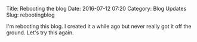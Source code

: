 Title: Rebooting the blog
Date: 2016-07-12 07:20
Category: Blog Updates
Slug: rebootingblog

I'm rebooting this blog. I created it a while ago but never really got it off the ground. Let's try this again.
